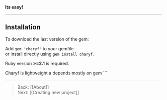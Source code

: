 **Its easy!**

---

## Installation

To download the last version of the gem:

Add ```gem 'charyf'``` to your gemfile  
or install directly using ```gem install charyf```.

Ruby version **>=2.1** is required.

Charyf is lightweight a depends mostly on gem ```

---
> Back: [[About]]  
> Next: [[Creating new project]]